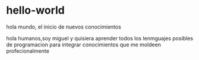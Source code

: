 # hello-world

hola mundo, el inicio de nuevos conocimientos

hola humanos,soy miguel y quisiera aprender todos los lenmguajes posibles de programacion
para integrar conocimientos que me moldeen profecionalmente 
